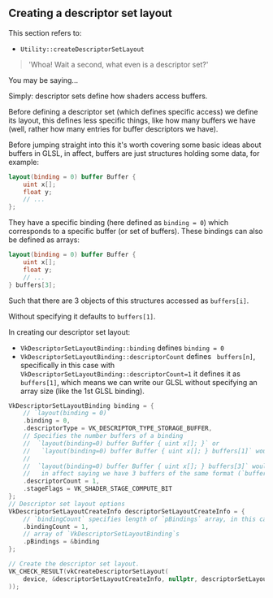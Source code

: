 ## Creating a descriptor set layout

This section refers to:
- `Utility::createDescriptorSetLayout`

> 'Whoa! Wait a second, what even is a descriptor set?'

You may be saying...

Simply: descriptor sets define how shaders access buffers.

Before defining a descriptor set (which defines specific access) we define its layout, this defines less specific things, like how many buffers we have (well, rather how many entries for buffer descriptors we have).

Before jumping straight into this it's worth covering some basic ideas about buffers in GLSL, in affect, buffers are just structures holding some data, for example:

```glsl
layout(binding = 0) buffer Buffer {
    uint x[];
    float y;
    // ...
};
```

They have a specific binding (here defined as `binding = 0`) which corresponds to a specific buffer (or set of buffers). These bindings can also be defined as arrays:

```glsl
layout(binding = 0) buffer Buffer {
    uint x[];
    float y;
    // ...
} buffers[3];
```

Such that there are 3 objects of this structures accessed as `buffers[i]`.

Without specifying it defaults to `buffers[1]`.

In creating our descriptor set layout:
- `VkDescriptorSetLayoutBinding::binding` defines `binding = 0`
- `VkDescriptorSetLayoutBinding::descriptorCount` defines ` buffers[n]`, specifically in this case with `VkDescriptorSetLayoutBinding::descriptorCount=1` it defines it as `buffers[1]`, which means we can write our GLSL without specifying an array size (like the 1st GLSL binding).

```cpp
VkDescriptorSetLayoutBinding binding = {
    // `layout(binding = 0)`
    .binding = 0,
    .descriptorType = VK_DESCRIPTOR_TYPE_STORAGE_BUFFER,
    // Specifies the number buffers of a binding
    //  `layout(binding=0) buffer Buffer { uint x[]; }` or
    //   `layout(binding=0) buffer Buffer { uint x[]; } buffers[1]` would equal 1
    //
    //  `layout(binding=0) buffer Buffer { uint x[]; } buffers[3]` would equal 3,
    //   in affect saying we have 3 buffers of the same format (`buffers[0].x` etc.).
    .descriptorCount = 1,
    .stageFlags = VK_SHADER_STAGE_COMPUTE_BIT
};
// Descriptor set layout options
VkDescriptorSetLayoutCreateInfo descriptorSetLayoutCreateInfo = {
    // `bindingCount` specifies length of `pBindings` array, in this case 1.
    .bindingCount = 1,
    // array of `VkDescriptorSetLayoutBinding`s
    .pBindings = &binding
};

// Create the descriptor set layout. 
VK_CHECK_RESULT(vkCreateDescriptorSetLayout(
    device, &descriptorSetLayoutCreateInfo, nullptr, descriptorSetLayout
));

```